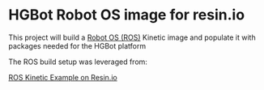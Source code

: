 HGBot Robot OS image for resin.io
=================================================

This project will build a [Robot OS (ROS)](http://www.ros.org/) Kinetic image
and populate it with packages needed for the HGBot platform

The ROS build setup was leveraged from:

[ROS Kinetic Example on Resin.io](https://github.com/resin-io-playground/ros-kinetic-example/blob/master/Dockerfile)

